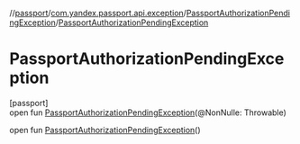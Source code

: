 //[passport](../../../index.md)/[com.yandex.passport.api.exception](../index.md)/[PassportAuthorizationPendingException](index.md)/[PassportAuthorizationPendingException](-passport-authorization-pending-exception.md)

# PassportAuthorizationPendingException

[passport]\
open fun [PassportAuthorizationPendingException](-passport-authorization-pending-exception.md)(@NonNulle: Throwable)

open fun [PassportAuthorizationPendingException](-passport-authorization-pending-exception.md)()
